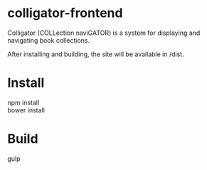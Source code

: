 # colligator-frontend
Colligator (COLLection naviGATOR) is a system for displaying and navigating book collections.

After installing and building, the site will be available in /dist.

# Install
npm install  
bower install

# Build
gulp
